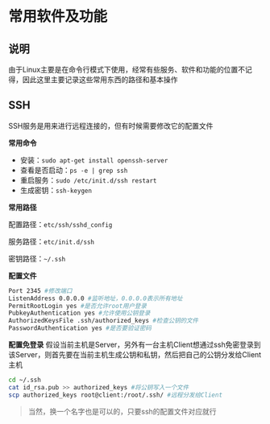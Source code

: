 # 常用软件及功能

## 说明

由于Linux主要是在命令行模式下使用，经常有些服务、软件和功能的位置不记得，因此这里主要记录这些常用东西的路径和基本操作

## SSH

SSH服务是用来进行远程连接的，但有时候需要修改它的配置文件

**常用命令**

- 安装：`sudo apt-get install openssh-server`
- 查看是否启动：`ps -e | grep ssh`
- 重启服务：`sudo /etc/init.d/ssh restart`
- 生成密钥：`ssh-keygen`

**常用路径**

配置路径：`etc/ssh/sshd_config`

服务路径：`etc/init.d/ssh`

密钥路径：`~/.ssh`

**配置文件**

```bash
Port 2345 #修改端口
ListenAddress 0.0.0.0 #监听地址，0.0.0.0表示所有地址
PermitRootLogin yes #是否允许root用户登录
PubkeyAuthentication yes #允许使用公钥登录
AuthorizedKeysFile .ssh/authorized_keys #检查公钥的文件
PasswordAuthentication yes #是否要验证密码
```

**配置免登录**
假设当前主机是Server，另外有一台主机Client想通过ssh免密登录到该Server，则首先要在当前主机生成公钥和私钥，然后把自己的公钥分发给Client主机

```bash
cd ~/.ssh
cat id_rsa.pub >> authorized_keys #将公钥写入一个文件
scp authorized_keys root@client:/root/.ssh/ #远程分发给Client
```

> 当然，换一个名字也是可以的，只要ssh的配置文件对应就行